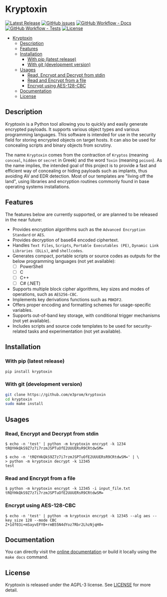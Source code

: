# Kryptoxin

[![Latest Release](https://img.shields.io/github/release/e3prom/Kryptoxin.svg?style=for-the-badge)](https://github.com/e3prom/Kryptoxin/releases)
[![GitHub issues](https://img.shields.io/github/issues-raw/e3prom/kryptoxin?style=for-the-badge)](https://github.com/e3prom/kryptoxin/issues)
[![GitHub Workflow - Docs](https://img.shields.io/github/actions/workflow/status/e3prom/kryptoxin/docs-deploy.yml?label=docs&style=for-the-badge)](https://e3prom.github.io/kryptoxin/)
[![GitHub Workflow - Tests](https://img.shields.io/github/actions/workflow/status/e3prom/kryptoxin/python-unittest.yml?label=Tests&style=for-the-badge)](https://github.com/e3prom/kryptoxin/actions/workflows/python-unittest.yml)
[![License](https://img.shields.io/github/license/e3prom/kryptoxin?style=for-the-badge)](https://raw.githubusercontent.com/e3prom/kryptoxin/master/LICENSE)

- [Kryptoxin](#kryptoxin)
  - [Description](#description)
  - [Features](#features)
  - [Installation](#installation)
    - [With pip (latest release)](#with-pip-latest-release)
    - [With git (development version)](#with-git-development-version)
  - [Usages](#usages)
    - [Read, Encrypt and Decrypt from stdin](#read-encrypt-and-decrypt-from-stdin)
    - [Read and Encrypt from a file](#read-and-encrypt-from-a-file)
    - [Encrypt using AES-128-CBC](#encrypt-using-aes-128-cbc)
  - [Documentation](#documentation)
  - [License](#license)

## Description

Kryptoxin is a Python tool allowing you to quickly and easily generate encrypted payloads. It supports various object types and various programming languages. This software is intended for use in the security field for storing encrypted objects on target hosts. It can also be used for concealing scripts and binary objects from scrutiny.

The name `Kryptoxin` comes from the contraction of `Kryptos` (meaning `conceal`, `hidden` or `secret` in Greek) and the word `Toxin` (meaning `poison`). As the name implies, the intended goal of this project is to provide a fast and efficient way of concealing or hiding payloads such as implants, thus avoiding AV and EDR detection. Most of our templates are "living off the land", using libraries and encryption routines commonly found in base operating systems installations.

## Features

The features below are currently supported, or are planned to be released in the near future:

- Provides encryption algorithms such as the `Advanced Encryption Standard` or `AES`.
- Provides decryption of base64 encoded ciphertext.
- Handles `Text Files`, `Scripts`, `Portable Executables (PE)`, `Dynamic Link Libraries (DLLs)`, and `shellcodes`.
- Generates compact, portable scripts or source codes as outputs for the below programming languages (not yet available):
  - [ ] PowerShell
  - [ ] C
  - [ ] C++
  - [ ] C# (.NET)
- Supports multiple block cipher algorithms, key sizes and modes of operations, such as `AES256-CBC`.
- Implements key derivations functions such as `PBKDF2`.
- Offers proper encoding and formatting schemes for usage-specific variables.
- Supports out-of-band key storage, with conditional trigger mechanisms (not yet available).
- Includes scripts and source code templates to be used for security-related tasks and experimentation (not yet available).

## Installation

### With pip (latest release)

``` sh
pip install kryptoxin
```

### With git (development version)

``` sh
git clone https://github.com/e3prom/kryptoxin
cd kryptoxin
sudo make install
```

## Usages

### Read, Encrypt and Decrypt from stdin
``` {sh .no-copy}
$ echo -n 'test' | python -m kryptoxin encrypt -k 1234
tRQYHkQkS9Z7z7i7rzmJSPTuOfE2UUUERsR9CRtdwSM=

$ echo -n 'tRQYHkQkS9Z7z7i7rzmJSPTuOfE2UUUERsR9CRtdwSM=' | \
> python -m kryptoxin decrypt -k 12345
test
```

### Read and Encrypt from a file

``` {sh .no-copy}
$ python -m kryptoxin encrypt -k 12345 -i input_file.txt
tRQYHkQkS9Z7z7i7rzmJSPTuOfE2UUUERsR9CRtdwSM=
```

### Encrypt using AES-128-CBC

``` {sh .no-copy}
$ echo -n 'test' | python -m kryptoxin encrypt -k 12345 --alg aes --key_size 128 --mode CBC
Z+1df03i+mSayvEFYB+rmB55N4dYoz7Rbr2LhzNjqH8=
```

## Documentation

You can directly visit the [online documentation](https://e3prom.github.io/kryptoxin/) or build it locally using the `make docs` command.

## License

Kryptoxin is released under the AGPL-3 license. See [LICENSE](LICENSE) for more detail.
